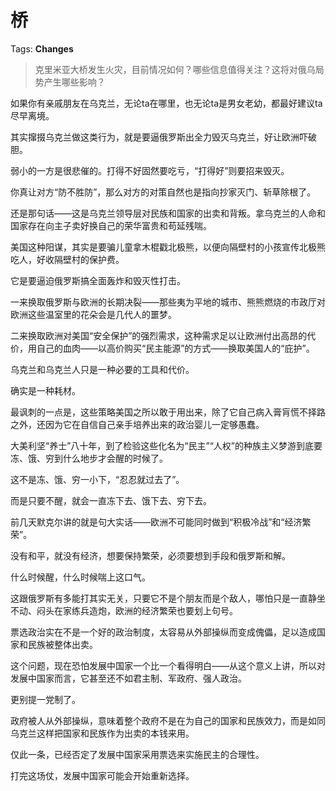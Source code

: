 # 桥

Tags: **Changes**

> 克里米亚大桥发生火灾，目前情况如何？哪些信息值得关注？这将对俄乌局势产生哪些影响？



如果你有亲戚朋友在乌克兰，无论ta在哪里，也无论ta是男女老幼，都最好建议ta尽早离境。

其实撺掇乌克兰做这类行为，就是要逼俄罗斯出全力毁灭乌克兰，好让欧洲吓破胆。

弱小的一方是很悲催的。打得不好固然要吃亏，“打得好”则要招来毁灭。

你真让对方“防不胜防”，那么对方的对策自然也是指向抄家灭门、斩草除根了。

还是那句话——这是乌克兰领导层对民族和国家的出卖和背叛。拿乌克兰的人命和国家存在向主子卖好换自己的荣华富贵和苟延残喘。

美国这种阳谋，其实是要骗儿童拿木棍戳北极熊，以便向隔壁村的小孩宣传北极熊吃人，好收隔壁村的保护费。

它是要逼迫俄罗斯搞全面轰炸和毁灭性打击。

一来换取俄罗斯与欧洲的长期决裂——那些夷为平地的城市、熊熊燃烧的市政厅对欧洲这些温室里的花朵会是几代人的噩梦。

二来换取欧洲对美国“安全保护”的强烈需求，这种需求足以让欧洲付出高昂的代价，用自己的血肉——以高价购买“民主能源”的方式——换取美国人的“庇护”。

乌克兰和乌克兰人只是一种必要的工具和代价。

确实是一种耗材。

最讽刺的一点是，这些策略美国之所以敢于用出来，除了它自己病入膏肓慌不择路之外，还因为它在自信自己亲手培养出来的政治婴儿一定够愚蠢。

大美利坚“养士”八十年，到了检验这些化名为“民主”“人权”的种族主义梦游到底要冻、饿、穷到什么地步才会醒的时候了。

这不是冻、饿、穷一小下，“忍忍就过去了”。

而是只要不醒，就会一直冻下去、饿下去、穷下去。

  


前几天默克尔讲的就是句大实话——欧洲不可能同时做到“积极冷战”和“经济繁荣”。

没有和平，就没有经济，想要保持繁荣，必须要想到手段和俄罗斯和解。

什么时候醒，什么时候喘上这口气。

这跟俄罗斯有多能打其实无关，只要它不是个朋友而是个敌人，哪怕只是一直静坐不动、闷头在家练兵造炮，欧洲的经济繁荣也要划上句号。

  


票选政治实在不是一个好的政治制度，太容易从外部操纵而变成傀儡，足以造成国家和民族被整体出卖。

这个问题，现在恐怕发展中国家一个比一个看得明白——从这个意义上讲，所以对发展中国家而言，它甚至还不如君主制、军政府、强人政治。

更别提一党制了。

政府被人从外部操纵，意味着整个政府不是在为自己的国家和民族效力，而是如同乌克兰这样把国家和民族作为出卖的本钱来用。

仅此一条，已经否定了发展中国家采用票选来实施民主的合理性。

打完这场仗，发展中国家可能会开始重新选择。



